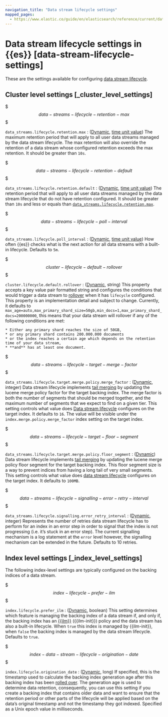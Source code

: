 ```yaml
---
navigation_title: "Data stream lifecycle settings"
mapped_pages:
  - https://www.elastic.co/guide/en/elasticsearch/reference/current/data-stream-lifecycle-settings.html
---
```


# Data stream lifecycle settings in {{es}} [data-stream-lifecycle-settings]


These are the settings available for configuring [data stream lifecycle](docs-content://manage-data/lifecycle/data-stream.md).

## Cluster level settings [_cluster_level_settings]

$$$data-streams-lifecycle-retention-max$$$

`data_streams.lifecycle.retention.max`
:   ([Dynamic](docs-content://deploy-manage/deploy/self-managed/configure-elasticsearch.md#dynamic-cluster-setting), [time unit value](/reference/elasticsearch/rest-apis/api-conventions.md#time-units)) The maximum retention period that will apply to all user data streams managed by the data stream lifecycle. The max retention will also override the retention of a data stream whose configured retention exceeds the max retention. It should be greater than `10s`.

$$$data-streams-lifecycle-retention-default$$$

`data_streams.lifecycle.retention.default`
:   ([Dynamic](docs-content://deploy-manage/deploy/self-managed/configure-elasticsearch.md#dynamic-cluster-setting), [time unit value](/reference/elasticsearch/rest-apis/api-conventions.md#time-units)) The retention period that will apply to all user data streams managed by the data stream lifecycle that do not have retention configured. It should be greater than `10s` and less or equals than [`data_streams.lifecycle.retention.max`](#data-streams-lifecycle-retention-max).

$$$data-streams-lifecycle-poll-interval$$$

`data_streams.lifecycle.poll_interval`
:   ([Dynamic](docs-content://deploy-manage/deploy/self-managed/configure-elasticsearch.md#dynamic-cluster-setting), [time unit value](/reference/elasticsearch/rest-apis/api-conventions.md#time-units)) How often {{es}} checks what is the next action for all data streams with a built-in lifecycle. Defaults to `5m`.

$$$cluster-lifecycle-default-rollover$$$

`cluster.lifecycle.default.rollover`
:   ([Dynamic](docs-content://deploy-manage/deploy/self-managed/configure-elasticsearch.md#dynamic-cluster-setting), string) This property accepts a key value pair formatted string and configures the conditions that would trigger a data stream to [rollover](docs-content://manage-data/lifecycle/index-lifecycle-management/rollover.md) when it has `lifecycle` configured. This property is an implementation detail and subject to change. Currently, it defaults to `max_age=auto,max_primary_shard_size=50gb,min_docs=1,max_primary_shard_docs=200000000`, this means that your data stream will rollover if any of the following conditions are met:

    * Either any primary shard reaches the size of 50GB,
    * or any primary shard contains 200.000.000 documents
    * or the index reaches a certain age which depends on the retention time of your data stream,
    * **and** has at least one document.


$$$data-streams-lifecycle-target-merge-factor$$$

`data_streams.lifecycle.target.merge.policy.merge_factor`
:   ([Dynamic](docs-content://deploy-manage/deploy/self-managed/configure-elasticsearch.md#dynamic-cluster-setting), integer) Data stream lifecycle implements [tail merging](docs-content://manage-data/lifecycle/data-stream.md#data-streams-lifecycle-how-it-works) by updating the lucene merge policy factor for the target backing index. The merge factor is both the number of segments that should be merged together, and the maximum number of segments that we expect to find on a given tier. This setting controls what value does [Data stream lifecycle](docs-content://manage-data/lifecycle/data-stream.md) configures on the target index. It defaults to `16`. The value will be visible under the `index.merge.policy.merge_factor` index setting on the target index.

$$$data-streams-lifecycle-target-floor-segment$$$

`data_streams.lifecycle.target.merge.policy.floor_segment`
:   ([Dynamic](docs-content://deploy-manage/deploy/self-managed/configure-elasticsearch.md#dynamic-cluster-setting)) Data stream lifecycle implements [tail merging](docs-content://manage-data/lifecycle/data-stream.md#data-streams-lifecycle-how-it-works) by updating the lucene merge policy floor segment for the target backing index. This floor segment size is a way to prevent indices from having a long tail of very small segments. This setting controls what value does [data stream lifecycle](docs-content://manage-data/lifecycle/data-stream.md) configures on the target index. It defaults to `100MB`.

$$$data-streams-lifecycle-signalling-error-retry-interval$$$

`data_streams.lifecycle.signalling.error_retry_interval`
:   ([Dynamic](docs-content://deploy-manage/deploy/self-managed/configure-elasticsearch.md#dynamic-cluster-setting), integer) Represents the number of retries data stream lifecycle has to perform for an index in an error step in order to signal that the index is not progressing (i.e. it’s stuck in an error step). The current signalling mechanism is a log statement at the `error` level however, the signalling mechanism can be extended in the future. Defaults to 10 retries.


## Index level settings [_index_level_settings]

The following index-level settings are typically configured on the backing indices of a data stream.

$$$index-lifecycle-prefer-ilm$$$

`index.lifecycle.prefer_ilm`
:   ([Dynamic](https://www.elastic.co/docs/api/doc/elasticsearch/operation/operation-indices-put-settings), boolean) This setting determines which feature is managing the backing index of a data stream if, and only if, the backing index has an [{{ilm}}](docs-content://manage-data/lifecycle/index-lifecycle-management.md) ({{ilm-init}}) policy and the data stream has also a built-in lifecycle. When `true` this index is managed by {{ilm-init}}, when `false` the backing index is managed by the data stream lifecycle. Defaults to `true`.

$$$index-data-stream-lifecycle-origination-date$$$

`index.lifecycle.origination_date`
:   ([Dynamic](https://www.elastic.co/docs/api/doc/elasticsearch/operation/operation-indices-put-settings), long) If specified, this is the timestamp used to calculate the backing index generation age after this backing index has been [rolled over](docs-content://manage-data/lifecycle/index-lifecycle-management/rollover.md). The generation age is used to determine data retention, consequently, you can use this setting if you create a backing index that contains older data and want to ensure that the retention period or other parts of the lifecycle will be applied based on the data’s original timestamp and not the timestamp they got indexed. Specified as a Unix epoch value in milliseconds.

